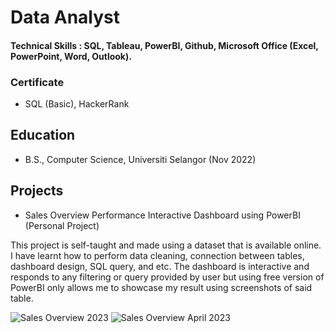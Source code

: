 # Data Analyst

#### Technical Skills : SQL, Tableau, PowerBI, Github, Microsoft Office (Excel, PowerPoint, Word, Outlook).

### Certificate
- SQL (Basic), HackerRank

## Education
- B.S., Computer Science, Universiti Selangor (Nov 2022)

## Projects
-   Sales Overview Performance Interactive Dashboard using PowerBI (Personal Project)

This project is self-taught and made using a dataset that is available online. I have learnt how to perform data cleaning, connection between tables, dashboard design, SQL query, and etc. The dashboard is interactive and responds to any filtering or query provided by user but using free version of PowerBI only allows me to showcase my result using screenshots of said table. 

![Sales Overview 2023](https://github.com/user-attachments/assets/ae20987e-0890-40fb-84fa-8350da505e59)
![Sales Overview April 2023](https://github.com/user-attachments/assets/a45bcb58-8dbc-44e6-a2e0-44f3e69707e0)
